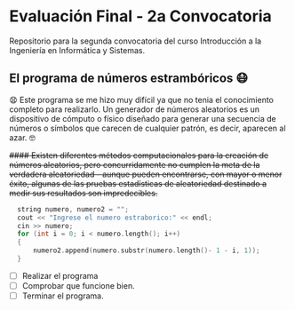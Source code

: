 # Evaluación Final - 2a Convocatoria

Repositorio para la segunda convocatoria del curso Introducción a la Ingeniería en Informática y Sistemas.

## El programa de números estrambóricos :mask:

:anguished: Este programa se me hizo muy difícil ya que no tenia el conocimiento completo para realizarlo. Un generador de números aleatorios es un dispositivo de cómputo o físico diseñado para generar una secuencia de números o símbolos que carecen de cualquier patrón, es decir, aparecen al azar.  :nerd_face:

~~#### Existen diferentes métodos computacionales para la creación de números aleatorios, pero concurridamente no cumplen la meta de la verdadera aleatoriedad - aunque pueden encontrarse, con mayor o menor éxito, algunas de las pruebas estadísticas de aleatoriedad destinado a medir sus resultados son impredecibles.~~

  ``` c++
    string numero, numero2 = "";
    cout << "Ingrese el numero estraborico:" << endl;
    cin >> numero;
    for (int i = 0; i < numero.length(); i++)
    {
        numero2.append(numero.substr(numero.length()- 1 - i, 1));
    }
```    

 - [ ] Realizar el programa
 - [ ] Comprobar que funcione bien.
 - [ ] Terminar el programa.
